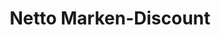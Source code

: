 ---
title: "Netto Marken-Discount"
url: /nuernberg/netto-marken-discount-eibacher-hauptstrasse/
shop: Supermarkt
---